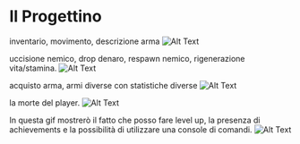 # Il Progettino

inventario, movimento, descrizione arma
![Alt Text](part1.gif)

uccisione nemico, drop denaro, respawn nemico, rigenerazione vita/stamina.
![Alt Text](part3.gif)

acquisto arma, armi diverse con statistiche diverse
![Alt Text](negozio.gif)

la morte del player.
![Alt Text](part4.gif)

In questa gif mostrerò il fatto che posso fare level up, la presenza di achievements e la possibilità di utilizzare una console di comandi.
![Alt Text](other.gif)
